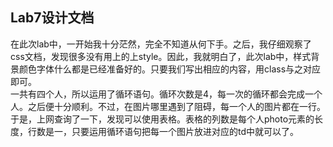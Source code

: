Lab7设计文档 
-----------------
在此次lab中，一开始我十分茫然，完全不知道从何下手。之后，我仔细观察了css文档，发现很多没有用上的上style。因此，我就明白了，此次lab中，样式背景颜色字体什么都是已经准备好的。只要我们写出相应的内容，用class与之对应即可。  
一共有四个人，所以运用了循环语句。循环次数是4，每一次的循环都会完成一个人。之后便十分顺利。不过，在图片哪里遇到了阻碍，每一个人的图片都在一行。于是，上网查询了一下，发现可以使用表格。表格的列数是每个人photo元素的长度，行数是一，只要运用循环语句把每一个图片放进对应的td中就可以了。
